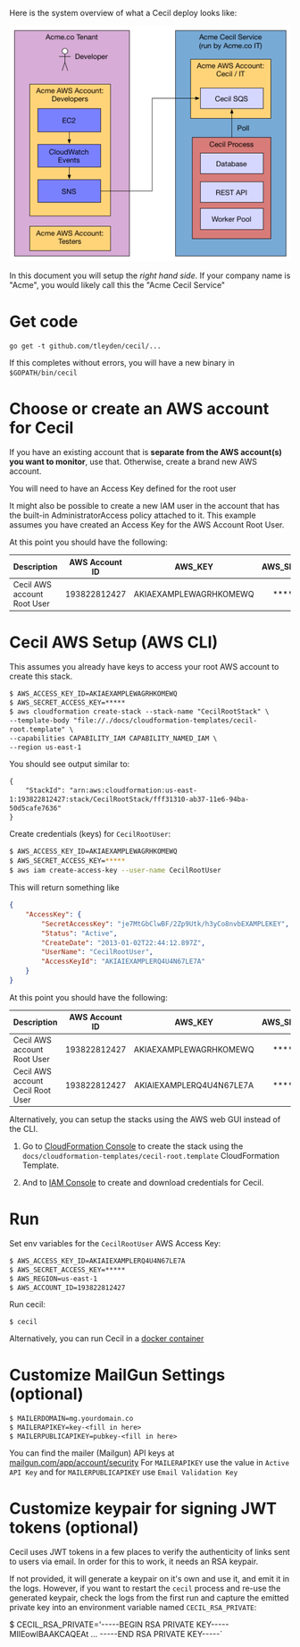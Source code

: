 Here is the system overview of what a Cecil deploy looks like:

![](architecture-flowcharts/system-overview-diagram.png)

In this document you will setup the *right hand side*.  If your company name is "Acme", you would likely call this the "Acme Cecil Service"

# Get code

```
go get -t github.com/tleyden/cecil/...
```

If this completes without errors, you will have a new binary in `$GOPATH/bin/cecil`

# Choose or create an AWS account for Cecil

If you have an existing account that is **separate from the AWS account(s) you want to monitor**, use that.  Otherwise, create a brand new AWS account.

You will need to have an Access Key defined for the root user

It might also be possible to create a new IAM user in the account that has the built-in AdministratorAccess policy attached to it.  This example assumes you have created an Access Key for the AWS Account Root User.

At this point you should have the following:

Description | AWS Account ID        | AWS_KEY           | AWS_SECRET_KEY |  Root/IAM | Attached Policies 
| ------------- |:-------------:|:-----:|:-----:|:-----:|:-----:|
| Cecil AWS account Root User | 193822812427      | AKIAEXAMPLEWAGRHKOMEWQ | ********** | Root | N/A 


# Cecil AWS Setup (AWS CLI)

This assumes you already have keys to access your root AWS account to create this stack.

```
$ AWS_ACCESS_KEY_ID=AKIAEXAMPLEWAGRHKOMEWQ 
$ AWS_SECRET_ACCESS_KEY=***** 
$ aws cloudformation create-stack --stack-name "CecilRootStack" \
--template-body "file://./docs/cloudformation-templates/cecil-root.template" \
--capabilities CAPABILITY_IAM CAPABILITY_NAMED_IAM \
--region us-east-1
```

You should see output similar to:

```
{
    "StackId": "arn:aws:cloudformation:us-east-1:193822812427:stack/CecilRootStack/fff31310-ab37-11e6-94ba-50d5cafe7636"
}
```

Create credentials (keys) for `CecilRootUser`:

```bash
$ AWS_ACCESS_KEY_ID=AKIAEXAMPLEWAGRHKOMEWQ 
$ AWS_SECRET_ACCESS_KEY=***** 
$ aws iam create-access-key --user-name CecilRootUser
```

This will return something like

```json
{
    "AccessKey": {
        "SecretAccessKey": "je7MtGbClwBF/2Zp9Utk/h3yCo8nvbEXAMPLEKEY",
        "Status": "Active",
        "CreateDate": "2013-01-02T22:44:12.897Z",
        "UserName": "CecilRootUser",
        "AccessKeyId": "AKIAIEXAMPLERQ4U4N67LE7A"
    }
}
```

At this point you should have the following:

Description | AWS Account ID        | AWS_KEY           | AWS_SECRET_KEY |  Root/IAM | Attached Policies 
| ------------- |:-------------:|:-----:|:-----:|:-----:|:-----:|
| Cecil AWS account Root User | 193822812427      | AKIAEXAMPLEWAGRHKOMEWQ | ********** | Root | N/A
| Cecil AWS account Cecil Root User | 193822812427      | AKIAIEXAMPLERQ4U4N67LE7A | ********** | IAM: CecilRootUser | allowassumerole,giveaccesstoqueueonly |  



Alternatively, you can setup the stacks using the AWS web GUI instead of the CLI.

1. Go to [CloudFormation Console](https://console.aws.amazon.com/cloudformation/home) to create the stack using the `docs/cloudformation-templates/cecil-root.template` CloudFormation Template.

1. And to [IAM Console](https://console.aws.amazon.com/iam/home?#/users/CecilRootUser) to create and download credentials for Cecil.

# Run

Set env variables for the `CecilRootUser` AWS Access Key:

```
$ AWS_ACCESS_KEY_ID=AKIAIEXAMPLERQ4U4N67LE7A 
$ AWS_SECRET_ACCESS_KEY=***** 
$ AWS_REGION=us-east-1 
$ AWS_ACCOUNT_ID=193822812427 
```

Run cecil:

```
$ cecil
```

Alternatively, you can run Cecil in a [docker container](docs/docker/README.md)



# Customize MailGun Settings (optional)

```
$ MAILERDOMAIN=mg.yourdomain.co
$ MAILERAPIKEY=key-<fill in here>
$ MAILERPUBLICAPIKEY=pubkey-<fill in here>
```

You can find the mailer (Mailgun) API keys at [mailgun.com/app/account/security](https://mailgun.com/app/account/security)  For `MAILERAPIKEY` use the value in `Active API Key` and for `MAILERPUBLICAPIKEY` use `Email Validation Key`

# Customize keypair for signing JWT tokens (optional)

Cecil uses JWT tokens in a few places to verify the authenticity of links sent to users via email.  In order for this to work, it needs an RSA keypair.

If not provided, it will generate a keypair on it's own and use it, and emit it in the logs.  However, if you want to restart the `cecil` process and re-use the generated keypair, check the logs from the first run and capture the emitted private key into an environment variable named `CECIL_RSA_PRIVATE`:

$ CECIL_RSA_PRIVATE='-----BEGIN RSA PRIVATE KEY----- MIIEowIBAAKCAQEAt ... -----END RSA PRIVATE KEY-----`

